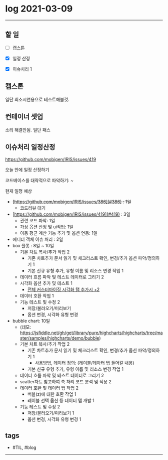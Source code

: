 # log 2021-03-09

--------------------------

## 할 일

- [ ] 캡스톤
- [x] 일정 산정
- [x] 이슈처리 1



## 캡스톤

일단 최소시연용으로 테스트해볼것.


## 컨테이너 셋업

소리 해결안됨. 일단 패스


## 이슈처리 일정산정

https://github.com/mobigen/IRIS/issues/419

오늘 안에 일정 산정하기

코드베이스를 대략적으로 파악하기: ~

현재 일정 예상
- ~~[https://github.com/mobigen/IRIS/issues/386](#386) : 1일~~
  - 코드리뷰 대기
- [https://github.com/mobigen/IRIS/issues/419](#419) : 3일
  - 관련 코드 파악: 1일
  - 가상 옵션 산정 및 ui작업: 1일
  - 이동 평균 계산 기능 추가 및 옵션 연동: 1일
- 에디터 객체 이슈 처리 : 2일
- box 플롯 : 8일 ~ 10일
  - 기본 차트 복사/추가 작업 2
    - 기존 차트추가 문서 읽기 및 체크리스트 확인, 변경/추가 옵션 파악/정의하기 1
    - 기본 신규 유형 추가, 유형 이름 및 리소스 변경 작업 1
  - 데이터 흐름 파악 및 테스트 데이터로 그리기 2
  - 시각화 옵션 추가 및 테스트 1
    - [전체 커스터마이징 시각화 탭 추가시 +2](https://jsfiddle.net/gh/get/library/pure/highcharts/highcharts/tree/master/samples/highcharts/plotoptions/box-plot-styling/)
  - 데이터 호환 작업 1
  - 기능 테스트 및 수정 2
    - 저장/불러오기/미리보기
    - 옵션 변경, 시각화 유형 변경
- bubble chart: 10일
  - (데모: https://jsfiddle.net/gh/get/library/pure/highcharts/highcharts/tree/master/samples/highcharts/demo/bubble)
  - 기본 차트 복사/추가 작업 2
    - 기존 차트추가 문서 읽기 및 체크리스트 확인, 변경/추가 옵션 파악/정의하기 1
      - 사용방법, 데이터 정의: (레이블/데아터 탭 들어갈 내용)
    - 기본 신규 유형 추가, 유형 이름 및 리소스 변경 작업 1
  - 데이터 흐름 파악 및 테스트 데이터로 그리기 2
  - scatter차트 참고하여 축 처리 코드 분석 및 적용 2
  - 데이터 호환 및 데이터 탭 작업 2
    - 버블(z)에 대한 호환 작업 1
    - 레이블 선택 옵션 등 데이터 탭 개발 1
  - 기능 테스트 및 수정 2
    - 저장/불러오기/미리보기 1
    - 옵션 변경, 시각화 유형 변경 1


## tags
- \#TIL, \#blog

--------------------------

